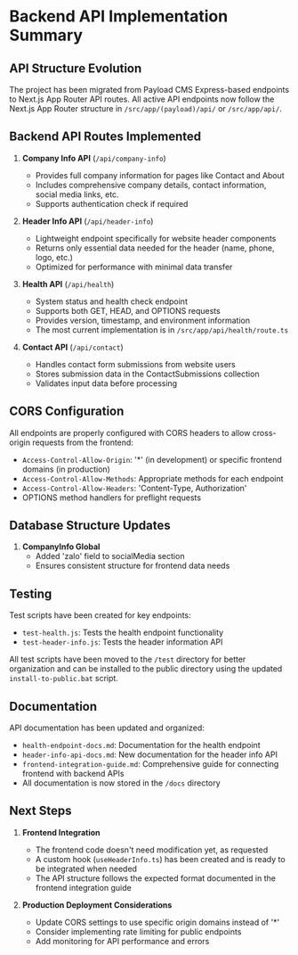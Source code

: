 # Backend API Implementation Summary

## API Structure Evolution

The project has been migrated from Payload CMS Express-based endpoints to Next.js App Router API routes. All active API endpoints now follow the Next.js App Router structure in `/src/app/(payload)/api/` or `/src/app/api/`.

## Backend API Routes Implemented

1. **Company Info API** (`/api/company-info`)
   - Provides full company information for pages like Contact and About
   - Includes comprehensive company details, contact information, social media links, etc.
   - Supports authentication check if required

2. **Header Info API** (`/api/header-info`)
   - Lightweight endpoint specifically for website header components
   - Returns only essential data needed for the header (name, phone, logo, etc.)
   - Optimized for performance with minimal data transfer

3. **Health API** (`/api/health`)
   - System status and health check endpoint
   - Supports both GET, HEAD, and OPTIONS requests
   - Provides version, timestamp, and environment information
   - The most current implementation is in `/src/app/api/health/route.ts`

4. **Contact API** (`/api/contact`)
   - Handles contact form submissions from website users
   - Stores submission data in the ContactSubmissions collection
   - Validates input data before processing

## CORS Configuration

All endpoints are properly configured with CORS headers to allow cross-origin requests from the frontend:

- `Access-Control-Allow-Origin`: '*' (in development) or specific frontend domains (in production)
- `Access-Control-Allow-Methods`: Appropriate methods for each endpoint
- `Access-Control-Allow-Headers`: 'Content-Type, Authorization'
- OPTIONS method handlers for preflight requests

## Database Structure Updates

1. **CompanyInfo Global**
   - Added 'zalo' field to socialMedia section
   - Ensures consistent structure for frontend data needs

## Testing

Test scripts have been created for key endpoints:
- `test-health.js`: Tests the health endpoint functionality
- `test-header-info.js`: Tests the header information API

All test scripts have been moved to the `/test` directory for better organization and can be installed to the public directory using the updated `install-to-public.bat` script.

## Documentation

API documentation has been updated and organized:
- `health-endpoint-docs.md`: Documentation for the health endpoint
- `header-info-api-docs.md`: New documentation for the header info API
- `frontend-integration-guide.md`: Comprehensive guide for connecting frontend with backend APIs
- All documentation is now stored in the `/docs` directory

## Next Steps

1. **Frontend Integration**
   - The frontend code doesn't need modification yet, as requested
   - A custom hook (`useHeaderInfo.ts`) has been created and is ready to be integrated when needed
   - The API structure follows the expected format documented in the frontend integration guide

2. **Production Deployment Considerations**
   - Update CORS settings to use specific origin domains instead of '*'
   - Consider implementing rate limiting for public endpoints
   - Add monitoring for API performance and errors
